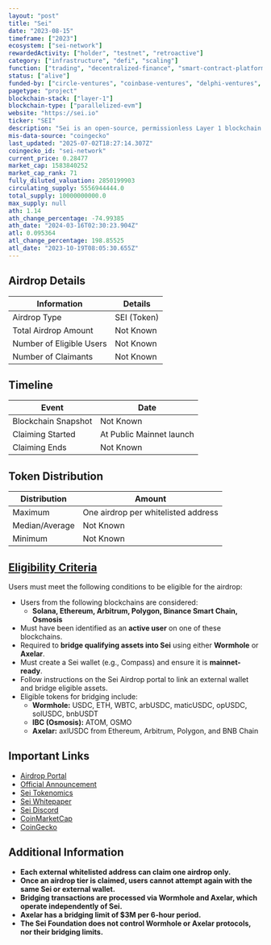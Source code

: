 ```yaml
---
layout: "post"
title: "Sei"
date: "2023-08-15"
timeframe: ["2023"]
ecosystem: ["sei-network"]
rewardedActivity: ["holder", "testnet", "retroactive"]
category: ["infrastructure", "defi", "scaling"]
function: ["trading", "decentralized-finance", "smart-contract-platform", "blockchain"]
status: ["alive"]
funded-by: ["circle-ventures", "coinbase-ventures", "delphi-ventures", "world-liberty-financial", "okx-ventures", "multicoin-capital"]
pagetype: "project"
blockchain-stack: ["layer-1"]
blockchain-type: ["parallelized-evm"]
website: "https://sei.io"
ticker: "SEI"
description: "Sei is an open-source, permissionless Layer 1 blockchain optimized for digital asset exchange. It provides high performance, low latency, and innovative technologies to support Web3 applications."
mis-data-source: "coingecko"
last_updated: "2025-07-02T18:27:14.307Z"
coingecko_id: "sei-network"
current_price: 0.28477
market_cap: 1583840252
market_cap_rank: 71
fully_diluted_valuation: 2850199903
circulating_supply: 5556944444.0
total_supply: 10000000000.0
max_supply: null
ath: 1.14
ath_change_percentage: -74.99385
ath_date: "2024-03-16T02:30:23.904Z"
atl: 0.095364
atl_change_percentage: 198.85525
atl_date: "2023-10-19T08:05:30.655Z"
---
```


## Airdrop Details

| Information              | Details     |
| ------------------------ | ----------- |
| Airdrop Type             | SEI (Token) |
| Total Airdrop Amount     | Not Known   |
| Number of Eligible Users | Not Known   |
| Number of Claimants      | Not Known   |

## Timeline

| Event               | Date                     |
| ------------------- | ------------------------ |
| Blockchain Snapshot | Not Known                |
| Claiming Started    | At Public Mainnet launch |
| Claiming Ends       | Not Known                |

## Token Distribution

| Distribution   | Amount                              |
| -------------- | ----------------------------------- |
| Maximum        | One airdrop per whitelisted address |
| Median/Average | Not Known                           |
| Minimum        | Not Known                           |

## [Eligibility Criteria](https://blog.sei.io/the-sei-airdrop/)

Users must meet the following conditions to be eligible for the airdrop:

- Users from the following blockchains are considered:
  - **Solana, Ethereum, Arbitrum, Polygon, Binance Smart Chain, Osmosis**
- Must have been identified as an **active user** on one of these blockchains.
- Required to **bridge qualifying assets into Sei** using either **Wormhole** or **Axelar**.
- Must create a Sei wallet (e.g., Compass) and ensure it is **mainnet-ready**.
- Follow instructions on the Sei Airdrop portal to link an external wallet and bridge eligible assets.
- Eligible tokens for bridging include:
  - **Wormhole:** USDC, ETH, WBTC, arbUSDC, maticUSDC, opUSDC, solUSDC, bnbUSDT
  - **IBC (Osmosis):** ATOM, OSMO
  - **Axelar:** axlUSDC from Ethereum, Arbitrum, Polygon, and BNB Chain

## Important Links

- [Airdrop Portal](https://app.sei.io/)
- [Official Announcement](https://blog.sei.io/the-sei-airdrop/)
- [Sei Tokenomics](https://blog.sei.io/tokenomics/)
- [Sei Whitepaper](https://blog.sei.io/sei-whitepaper/)
- [Sei Discord](https://discord.gg/sei)
- [CoinMarketCap](https://coinmarketcap.com/currencies/sei)
- [CoinGecko](https://www.coingecko.com/en/coins/sei)

## Additional Information

- **Each external whitelisted address can claim one airdrop only.**
- **Once an airdrop tier is claimed, users cannot attempt again with the same Sei or external wallet.**
- **Bridging transactions are processed via Wormhole and Axelar, which operate independently of Sei.**
- **Axelar has a bridging limit of $3M per 6-hour period.**
- **The Sei Foundation does not control Wormhole or Axelar protocols, nor their bridging limits.**